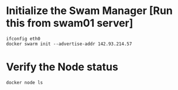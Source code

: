 
# Initialize the Swam Manager [Run this from swam01 server]

    ifconfig eth0
    docker swarm init --advertise-addr 142.93.214.57

# Verify the Node status

    docker node ls
